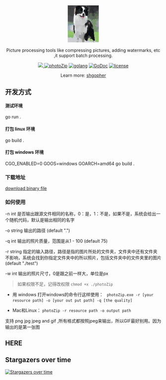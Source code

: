 <p align="center">
  <a href="https://github.com/liushuai05/photoZip">
    <img width="20%" alt="github.com/liushuai05/photoZip" src="./logo.jpg">
  </a>
</p>
<!-- <p align="center">
<a href="https://www.bilibili.com/video/BV1za4y1e7U9/">视频演示</a> | 
<a href="https://www.youtube.com/watch?v=3nDGifbqdug">Video presentation</a>
</p> -->
<p align="center">
    Picture processing tools like compressing pictures, adding watermarks, etc ,it support batch processing.
</p>

<p align="center">
    <a href="https://travis-ci.com/liushuai05/photoZip.svg?branch=master">
    <img src="https://travis-ci.com/liushuai05/photoZip.svg?branch=master"/>
    </a>
  <a href="https://goreportcard.com/report/github.com/liushuai05/photoZip"><img alt="photoZip" src="https://goreportcard.com/badge/github.com/liushuai05/photoZip"></a>
  <a href="https://golang.org"><img alt="golang" src="https://img.shields.io/badge/awesome-golang-blue.svg"></a>
  <a href="https://pkg.go.dev/search?q=googege" rel="nofollow"><img src="https://camo.githubusercontent.com/a9a286d43bdfff9fb41b88b25b35ea8edd2634fc/68747470733a2f2f676f646f632e6f72672f6769746875622e636f6d2f646572656b7061726b65722f64656c76653f7374617475732e737667" alt="GoDoc" data-canonical-src="https://godoc.org/github.com/derekparker/delve?status.svg" style="max-width:100%;"></a>
  <a href="https://raw.githubusercontent.com/liushuai05/photoZip/master/LICENSE" rel="nofollow"><img src="https://img.shields.io/badge/license-BSD 3 Clause-blue.svg" alt="license" data-canonical-src="https://img.shields.io/badge/license-BDS3-blue.svg" style="max-width:100%;"></a>
</p> 

<p align="center">
    Learn more: <a href="https://github.com/shgopher" target="_blank">shgopher</a>
</p>

## 开发方式

#### 测试环境
go run .

#### 打包 linux 环境
go build . 
#### 打包 windows 环境
CGO_ENABLED=0 GOOS=windows GOARCH=amd64 go build . 


### 下载地址
[download binary file](https://github.com/shgopher/photoZip/releases)

### 如何使用

-n int
是否输出跟源文件相同的名称，0：是，1：不是，如果不是，系统会给出一个随机代码，默认是输出相同的名字

-o string
输出的路径 (default ".")

-q int
输出的照片质量，范围是从1 - 100 (default 75)

-r string
指定的输入路径，路径是指的图片所处的文件夹，文件夹中还有文件夹不影响，系统会找到你指定文件夹中的所以照片，包括文件夹中的文件夹里的图片 (default "./test")

-w int
输出的照片尺寸，0是跟之前一样大，单位是px

> 如果权限不足，记得改权限 `chmod +x ./photoZip`
- 用 windows 打开windows的命令行这样使用： ` photoZip.exe -r [your resource path] -o [your out put path] -q [the quality]`

- Mac和Linux： `photoZip -r resource path -o output path`

支持 png jpg jpeg and gif ,所有格式都按照jpeg来输出，所以GIF最好别用。因为输出的是第一张图
## HERE

## Stargazers over time

[![Stargazers over time](https://starchart.cc/liushuai05/photoZip.svg)](https://starchart.cc/liushuai05/photoZip)






